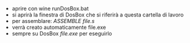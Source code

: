 - aprire con wine runDosBox.bat
- si aprirà la finestra di DosBox che si riferirà a questa cartella di lavoro
- per assemblare: *ASSEMBLE file.s*
- verrà creato automaticamente file.exe
- sempre su DosBox *file.exe* per eseguirlo